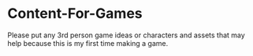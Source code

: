 # Content-For-Games
Please put any 3rd person game ideas or characters and assets that may help because this is my first time making a game.
